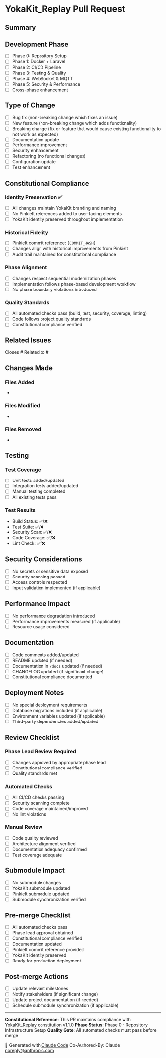 # YokaKit_Replay Pull Request

## Summary
<!-- Provide a brief description of the changes in this PR -->

## Development Phase
<!-- Select the primary development phase this PR relates to -->
- [ ] Phase 0: Repository Setup
- [ ] Phase 1: Docker + Laravel
- [ ] Phase 2: CI/CD Pipeline
- [ ] Phase 3: Testing & Quality
- [ ] Phase 4: WebSocket & MQTT
- [ ] Phase 5: Security & Performance
- [ ] Cross-phase enhancement

## Type of Change
<!-- Select all that apply -->
- [ ] Bug fix (non-breaking change which fixes an issue)
- [ ] New feature (non-breaking change which adds functionality)
- [ ] Breaking change (fix or feature that would cause existing functionality to not work as expected)
- [ ] Documentation update
- [ ] Performance improvement
- [ ] Security enhancement
- [ ] Refactoring (no functional changes)
- [ ] Configuration update
- [ ] Test enhancement

## Constitutional Compliance
<!-- All PRs must maintain constitutional requirements -->

### Identity Preservation ✅
- [ ] All changes maintain YokaKit branding and naming
- [ ] No PinkieIt references added to user-facing elements
- [ ] YokaKit identity preserved throughout implementation

### Historical Fidelity
- [ ] PinkieIt commit reference: `[COMMIT_HASH]` <!-- Required: Provide PinkieIt commit hash this work is based on -->
- [ ] Changes align with historical improvements from PinkieIt
- [ ] Audit trail maintained for constitutional compliance

### Phase Alignment
- [ ] Changes respect sequential modernization phases
- [ ] Implementation follows phase-based development workflow
- [ ] No phase boundary violations introduced

### Quality Standards
- [ ] All automated checks pass (build, test, security, coverage, linting)
- [ ] Code follows project quality standards
- [ ] Constitutional compliance verified

## Related Issues
<!-- Link to related issues using #issue_number -->
Closes #
Related to #

## Changes Made
<!-- Describe the specific changes made in this PR -->

### Files Added
<!-- List new files added -->
-

### Files Modified
<!-- List existing files modified -->
-

### Files Removed
<!-- List files removed (if any) -->
-

## Testing
<!-- Describe how these changes have been tested -->

### Test Coverage
- [ ] Unit tests added/updated
- [ ] Integration tests added/updated
- [ ] Manual testing completed
- [ ] All existing tests pass

### Test Results
<!-- Provide test results or link to CI results -->
- Build Status: ✅/❌
- Test Suite: ✅/❌
- Security Scan: ✅/❌
- Code Coverage: ✅/❌
- Lint Check: ✅/❌

## Security Considerations
<!-- Address any security implications -->
- [ ] No secrets or sensitive data exposed
- [ ] Security scanning passed
- [ ] Access controls respected
- [ ] Input validation implemented (if applicable)

## Performance Impact
<!-- Describe any performance implications -->
- [ ] No performance degradation introduced
- [ ] Performance improvements measured (if applicable)
- [ ] Resource usage considered

## Documentation
<!-- Address documentation updates -->
- [ ] Code comments added/updated
- [ ] README updated (if needed)
- [ ] Documentation in `/docs` updated (if needed)
- [ ] CHANGELOG updated (if significant change)
- [ ] Constitutional compliance documented

## Deployment Notes
<!-- Any special deployment considerations -->
- [ ] No special deployment requirements
- [ ] Database migrations included (if applicable)
- [ ] Environment variables updated (if applicable)
- [ ] Third-party dependencies added/updated

## Review Checklist
<!-- For reviewers -->

### Phase Lead Review Required
- [ ] Changes approved by appropriate phase lead
- [ ] Constitutional compliance verified
- [ ] Quality standards met

### Automated Checks
- [ ] All CI/CD checks passing
- [ ] Security scanning complete
- [ ] Code coverage maintained/improved
- [ ] No lint violations

### Manual Review
- [ ] Code quality reviewed
- [ ] Architecture alignment verified
- [ ] Documentation adequacy confirmed
- [ ] Test coverage adequate

## Submodule Impact
<!-- If this PR affects submodules -->
- [ ] No submodule changes
- [ ] YokaKit submodule updated
- [ ] PinkieIt submodule updated
- [ ] Submodule synchronization verified

## Pre-merge Checklist
<!-- Must be completed before merge -->
- [ ] All automated checks pass
- [ ] Phase lead approval obtained
- [ ] Constitutional compliance verified
- [ ] Documentation updated
- [ ] PinkieIt commit reference provided
- [ ] YokaKit identity preserved
- [ ] Ready for production deployment

## Post-merge Actions
<!-- Actions to take after merge -->
- [ ] Update relevant milestones
- [ ] Notify stakeholders (if significant change)
- [ ] Update project documentation (if needed)
- [ ] Schedule submodule synchronization (if applicable)

---

**Constitutional Reference**: This PR maintains compliance with YokaKit_Replay constitution v1.1.0
**Phase Status**: Phase 0 - Repository Infrastructure Setup
**Quality Gate**: All automated checks must pass before merge

🤖 Generated with [Claude Code](https://claude.ai/code)
Co-Authored-By: Claude <noreply@anthropic.com>